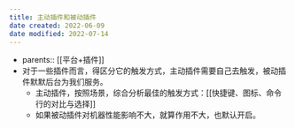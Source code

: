 ```yaml
---
title: 主动插件和被动插件
date created: 2022-06-09
date modified: 2022-07-14
---
```

- parents:: [[平台+插件]]
- 对于一些插件而言，得区分它的触发方式，主动插件需要自己去触发，被动插件默默后台为我们服务。
	- 主动插件，按照场景，综合分析最佳的触发方式：[[快捷键、图标、命令行的对比与选择]]
	- 如果被动插件对机器性能影响不大，就算作用不大，也默认开启。
